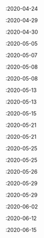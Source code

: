  :2020-04-24

 :2020-04-29

 :2020-04-30

 :2020-05-05

 :2020-05-07

 :2020-05-08

 :2020-05-08

 :2020-05-13

 :2020-05-13

 :2020-05-15

 :2020-05-21

 :2020-05-21

 :2020-05-25

 :2020-05-25

 :2020-05-26

 :2020-05-29

 :2020-05-29

 :2020-06-02

 :2020-06-12

 :2020-06-15

